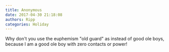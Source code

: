 ```yaml
---
title: Anonymous
date: 2017-04-30 21:18:08
authors: Ripp
categories: Holiday
---
```


 Why don't you use the euphemism "old guard" as instead of good ole boys, because I am a good ole boy with zero contacts or power!